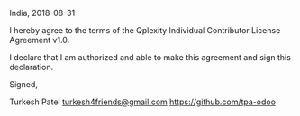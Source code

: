India, 2018-08-31

I hereby agree to the terms of the Qplexity Individual Contributor License Agreement v1.0.

I declare that I am authorized and able to make this agreement and sign this declaration.

Signed,

Turkesh Patel turkesh4friends@gmail.com https://github.com/tpa-odoo
